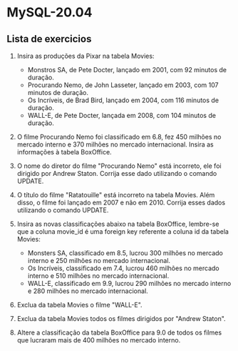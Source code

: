# MySQL-20.04

## Lista de exercicios
1.  Insira as produções da Pixar na tabela Movies:<br>
    * Monstros SA, de Pete Docter, lançado em 2001, com 92 minutos de duração.<br>
    * Procurando Nemo, de John Lasseter, lançado em 2003, com 107 minutos de duração.<br>
    * Os Incríveis, de Brad Bird, lançado em 2004, com 116 minutos de duração.<br>
    * WALL-E, de Pete Docter, lançada em 2008, com 104 minutos de duração.<br>

2. O filme Procurando Nemo foi classificado em 6.8, fez 450 milhões no mercado interno e 370 milhões no mercado internacional. Insira as informações à tabela BoxOffice.

3. O nome do diretor do filme "Procurando Nemo" está incorreto, ele foi dirigido por Andrew Staton. Corrija esse dado utilizando o comando UPDATE.

4. O título do filme "Ratatouille" está incorreto na tabela Movies. Além disso, o filme foi lançado em 2007 e não em 2010. Corrija esses dados utilizando o comando UPDATE.

5.  Insira as novas classificações abaixo na tabela BoxOffice, lembre-se que a coluna movie_id é uma foreign key referente a coluna id da tabela Movies:
    * Monsters SA, classificado em 8.5, lucrou 300 milhões no mercado interno e 250 milhões no mercado internacional.
    * Os Incríveis, classificado em 7.4, lucrou 460 milhões no mercado interno e 510 milhões no mercado internacional.
    * WALL-E, classificado em 9.9, lucrou 290 milhões no mercado interno e 280 milhões no mercado internacional.

6. Exclua da tabela Movies o filme "WALL-E".

7. Exclua da tabela Movies todos os filmes dirigidos por "Andrew Staton".

8. Altere a classificação da tabela BoxOffice para 9.0 de todos os filmes que lucraram mais de 400 milhões no mercado interno.